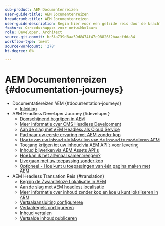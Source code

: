 ```yaml
---
sub-product: AEM Documentenreizen
user-guide-title: AEM Documentenreizen
breadcrumb-title: AEM Documentenreizen
user-guide-description: Begin hier voor een geleide reis door de krachtige en flexibele headless eigenschappen van AEM, hun mogelijkheden, en hoe te om hen op uw project te gebruiken.
feature: Gereedschappen voor ontwikkelaars
role: Developer, Architect
source-git-commit: bc56a739d8aa59d8474f47c9882662baacfdda84
workflow-type: tm+mt
source-wordcount: '278'
ht-degree: 0%

---
```



# AEM Documentenreizen {#documentation-journeys}

<!--
Please note that all links to other guides need to be absolute references with leading protocol and domain since SCCM does not allow pages to be referenced with relative links in multiple ToCs.
-->

+ Documentatiereizen AEM {#documentation-journeys}
   + [Inleiding](home.md)
+ AEM Headless Developer Journey {#developer}
   + [Doorschijnend begrijpen in AEM](https://experienceleague.adobe.com/docs/experience-manager-cloud-service/headless-journey/developer/overview.html)
   + [Meer informatie over CMS Headless Development](https://experienceleague.adobe.com/docs/experience-manager-cloud-service/headless-journey/developer/learn-about.html)
   + [Aan de slag met AEM Headless als Cloud Service](https://experienceleague.adobe.com/docs/experience-manager-cloud-service/headless-journey/developer/getting-started.html)
   + [Pad naar uw eerste ervaring met AEM zonder kop](https://experienceleague.adobe.com/docs/experience-manager-cloud-service/headless-journey/developer/path-to-first-experience.html)
   + [Hoe te om uw inhoud als Modellen van de Inhoud te modelleren AEM](https://experienceleague.adobe.com/docs/experience-manager-cloud-service/headless-journey/developer/model-your-content.html)
   + [Toegang krijgen tot uw inhoud via AEM API&#39;s voor levering](https://experienceleague.adobe.com/docs/experience-manager-cloud-service/headless-journey/developer/access-your-content.html)
   + [Inhoud bijwerken via AEM Assets API&#39;s](https://experienceleague.adobe.com/docs/experience-manager-cloud-service/headless-journey/developer/update-your-content.html)
   + [Hoe kan ik het allemaal samenbrengen?](https://experienceleague.adobe.com/docs/experience-manager-cloud-service/headless-journey/developer/put-it-all-together.html)
   + [Live gaan met uw toepassing zonder kop](https://experienceleague.adobe.com/docs/experience-manager-cloud-service/headless-journey/developer/go-live.html)
   + [Optioneel - Hoe kunt u toepassingen van één pagina maken met AEM](https://experienceleague.adobe.com/docs/experience-manager-cloud-service/headless-journey/developer/create-spa.html)
+ AEM Headless Translation Reis {#translation}
   + [Begrijp de Zwaardeloze Lokalisatie in AEM](https://experienceleague.adobe.com/docs/experience-manager-cloud-service/headless-journey/translation/overview.html)
   + [Aan de slag met AEM headless localisatie](https://experienceleague.adobe.com/docs/experience-manager-cloud-service/headless-journey/translation/getting-started.html)
   + [Meer informatie over inhoud zonder kop en hoe u kunt lokaliseren in AEM](https://experienceleague.adobe.com/docs/experience-manager-cloud-service/headless-journey/translation/learn-about.html)
   + [Vertaalaansluiting configureren](https://experienceleague.adobe.com/docs/experience-manager-cloud-service/headless-journey/translation/configure-connector.html)
   + [Vertaalregels configureren](https://experienceleague.adobe.com/docs/experience-manager-cloud-service/headless-journey/translation/translation-rules.html)
   + [Inhoud vertalen](https://experienceleague.adobe.com/docs/experience-manager-cloud-service/headless-journey/translation/translate-content.html)
   + [Vertaalde inhoud publiceren](https://experienceleague.adobe.com/docs/experience-manager-cloud-service/headless-journey/translation/publish-content.html)
